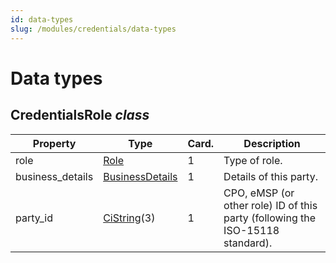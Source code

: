 ```yaml
---
id: data-types
slug: /modules/credentials/data-types
---
```

# Data types

## CredentialsRole *class*

| Property         | Type                                               | Card. | Description                                                                    |
|------------------|----------------------------------------------------|-------|--------------------------------------------------------------------------------|
| role             | [Role](/07-types/01-intro.md#role-enum)            | 1     | Type of role.                                                                  |
| business_details | [BusinessDetails](https://ocpi.dev)                | 1     | Details of this party.                                                         |
| party_id         | [CiString](/07-types/01-intro.md#cistring-type)(3) | 1     | CPO, eMSP (or other role) ID of this party (following the ISO-15118 standard). |
